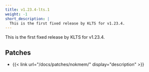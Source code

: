 ```yaml
---
title: v1.23.4-lts.1
weight: -1
short_description: |
  This is the first fixed release by KLTS for v1.23.4.
---
```


This is the first fixed release by KLTS for v1.23.4.

## Patches

- {{< link url="/docs/patches/nokmem/" display="description" >}}
